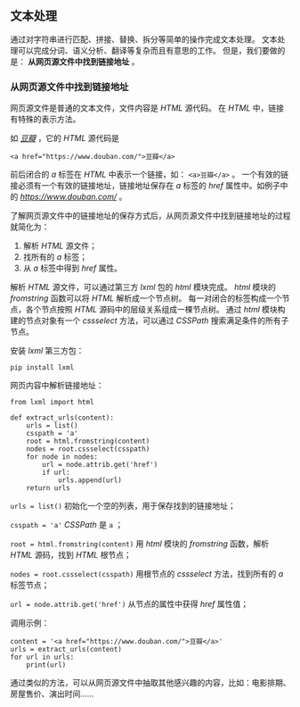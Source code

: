 ## 文本处理 ##
通过对字符串进行匹配、拼接、替换、拆分等简单的操作完成文本处理。
文本处理可以完成分词、语义分析、翻译等复杂而且有意思的工作。
但是，我们要做的是： **从网页源文件中找到链接地址** 。

### 从网页源文件中找到链接地址 ###
网页源文件是普通的文本文件，文件内容是 _HTML_ 源代码。
在 _HTML_ 中，链接有特殊的表示方法。

如 _[豆瓣](https://www.douban.com/)_ ，它的 _HTML_ 源代码是

```
<a href="https://www.douban.com/">豆瓣</a>
```

前后闭合的 _a_ 标签在 _HTML_ 中表示一个链接，如： ```<a>豆瓣</a>``` 。
一个有效的链接必须有一个有效的链接地址，链接地址保存在 _a_ 标签的 _href_ 属性中。如例子中的 _https://www.douban.com/_ 。

了解网页源文件中的链接地址的保存方式后，从网页源文件中找到链接地址的过程就简化为：

1. 解析 _HTML_ 源文件；
2. 找所有的 _a_ 标签；
3. 从 _a_ 标签中得到 _href_ 属性。

解析 _HTML_ 源文件，可以通过第三方 _lxml_ 包的 _html_ 模块完成。
_html_ 模块的 _fromstring_ 函数可以将 _HTML_ 解析成一个节点树。
每一对闭合的标签构成一个节点，各个节点按照 _HTML_ 源码中的层级关系组成一棵节点树。
通过 _html_ 模块构建的节点对象有一个 _cssselect_ 方法，可以通过 _CSSPath_ 搜索满足条件的所有子节点。

安装 _lxml_ 第三方包：

```
pip install lxml
```

网页内容中解析链接地址：

```
from lxml import html

def extract_urls(content):
    urls = list()
    csspath = 'a'
    root = html.fromstring(content)
    nodes = root.cssselect(csspath)
    for node in nodes:
        url = node.attrib.get('href')
        if url:
            urls.append(url)
    return urls
```

```urls = list()``` 初始化一个空的列表，用于保存找到的链接地址；

```csspath = 'a'``` _CSSPath_ 是 ```a``` ；

```root = html.fromstring(content)``` 用 _html_ 模块的 _fromstring_ 函数，解析 _HTML_ 源码，找到 _HTML_ 根节点；

```nodes = root.cssselect(csspath)``` 用根节点的 _cssselect_ 方法，找到所有的 _a_ 标签节点；

```url = node.attrib.get('href')``` 从节点的属性中获得 _href_ 属性值；

调用示例：

```
content = '<a href="https://www.douban.com/">豆瓣</a>'
urls = extract_urls(content)
for url in urls:
    print(url)
```

通过类似的方法，可以从网页源文件中抽取其他感兴趣的内容，比如：电影排期、房屋售价、演出时间……
